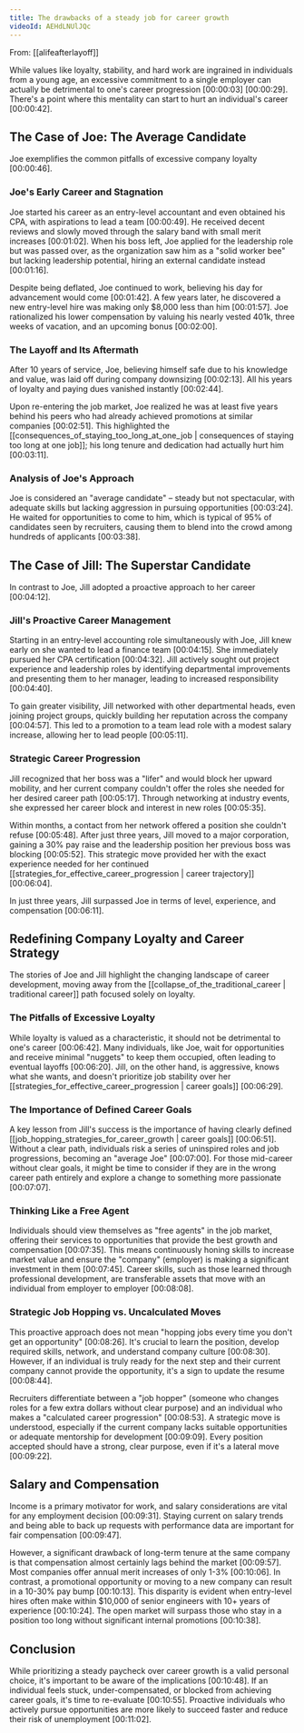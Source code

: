 ```yaml
---
title: The drawbacks of a steady job for career growth
videoId: AEHdLNUlJQc
---
```


From: [[alifeafterlayoff]] <br/> 

While values like loyalty, stability, and hard work are ingrained in individuals from a young age, an excessive commitment to a single employer can actually be detrimental to one's career progression <a class="yt-timestamp" data-t="00:00:03">[00:00:03]</a> <a class="yt-timestamp" data-t="00:00:29">[00:00:29]</a>. There's a point where this mentality can start to hurt an individual's career <a class="yt-timestamp" data-t="00:00:42">[00:00:42]</a>.

## The Case of Joe: The Average Candidate

Joe exemplifies the common pitfalls of excessive company loyalty <a class="yt-timestamp" data-t="00:00:46">[00:00:46]</a>.

### Joe's Early Career and Stagnation
Joe started his career as an entry-level accountant and even obtained his CPA, with aspirations to lead a team <a class="yt-timestamp" data-t="00:00:49">[00:00:49]</a>. He received decent reviews and slowly moved through the salary band with small merit increases <a class="yt-timestamp" data-t="00:01:02">[00:01:02]</a>. When his boss left, Joe applied for the leadership role but was passed over, as the organization saw him as a "solid worker bee" but lacking leadership potential, hiring an external candidate instead <a class="yt-timestamp" data-t="00:01:16">[00:01:16]</a>.

Despite being deflated, Joe continued to work, believing his day for advancement would come <a class="yt-timestamp" data-t="00:01:42">[00:01:42]</a>. A few years later, he discovered a new entry-level hire was making only $8,000 less than him <a class="yt-timestamp" data-t="00:01:57">[00:01:57]</a>. Joe rationalized his lower compensation by valuing his nearly vested 401k, three weeks of vacation, and an upcoming bonus <a class="yt-timestamp" data-t="00:02:00">[00:02:00]</a>.

### The Layoff and Its Aftermath
After 10 years of service, Joe, believing himself safe due to his knowledge and value, was laid off during company downsizing <a class="yt-timestamp" data-t="00:02:13">[00:02:13]</a>. All his years of loyalty and paying dues vanished instantly <a class="yt-timestamp" data-t="00:02:44">[00:02:44]</a>.

Upon re-entering the job market, Joe realized he was at least five years behind his peers who had already achieved promotions at similar companies <a class="yt-timestamp" data-t="00:02:51">[00:02:51]</a>. This highlighted the [[consequences_of_staying_too_long_at_one_job | consequences of staying too long at one job]]; his long tenure and dedication had actually hurt him <a class="yt-timestamp" data-t="00:03:11">[00:03:11]</a>.

### Analysis of Joe's Approach
Joe is considered an "average candidate" – steady but not spectacular, with adequate skills but lacking aggression in pursuing opportunities <a class="yt-timestamp" data-t="00:03:24">[00:03:24]</a>. He waited for opportunities to come to him, which is typical of 95% of candidates seen by recruiters, causing them to blend into the crowd among hundreds of applicants <a class="yt-timestamp" data-t="00:03:38">[00:03:38]</a>.

## The Case of Jill: The Superstar Candidate

In contrast to Joe, Jill adopted a proactive approach to her career <a class="yt-timestamp" data-t="00:04:12">[00:04:12]</a>.

### Jill's Proactive Career Management
Starting in an entry-level accounting role simultaneously with Joe, Jill knew early on she wanted to lead a finance team <a class="yt-timestamp" data-t="00:04:15">[00:04:15]</a>. She immediately pursued her CPA certification <a class="yt-timestamp" data-t="00:04:32">[00:04:32]</a>. Jill actively sought out project experience and leadership roles by identifying departmental improvements and presenting them to her manager, leading to increased responsibility <a class="yt-timestamp" data-t="00:04:40">[00:04:40]</a>.

To gain greater visibility, Jill networked with other departmental heads, even joining project groups, quickly building her reputation across the company <a class="yt-timestamp" data-t="00:04:57">[00:04:57]</a>. This led to a promotion to a team lead role with a modest salary increase, allowing her to lead people <a class="yt-timestamp" data-t="00:05:11">[00:05:11]</a>.

### Strategic Career Progression
Jill recognized that her boss was a "lifer" and would block her upward mobility, and her current company couldn't offer the roles she needed for her desired career path <a class="yt-timestamp" data-t="00:05:17">[00:05:17]</a>. Through networking at industry events, she expressed her career block and interest in new roles <a class="yt-timestamp" data-t="00:05:35">[00:05:35]</a>.

Within months, a contact from her network offered a position she couldn't refuse <a class="yt-timestamp" data-t="00:05:48">[00:05:48]</a>. After just three years, Jill moved to a major corporation, gaining a 30% pay raise and the leadership position her previous boss was blocking <a class="yt-timestamp" data-t="00:05:52">[00:05:52]</a>. This strategic move provided her with the exact experience needed for her continued [[strategies_for_effective_career_progression | career trajectory]] <a class="yt-timestamp" data-t="00:06:04">[00:06:04]</a>.

In just three years, Jill surpassed Joe in terms of level, experience, and compensation <a class="yt-timestamp" data-t="00:06:11">[00:06:11]</a>.

## Redefining Company Loyalty and Career Strategy

The stories of Joe and Jill highlight the changing landscape of career development, moving away from the [[collapse_of_the_traditional_career | traditional career]] path focused solely on loyalty.

### The Pitfalls of Excessive Loyalty
While loyalty is valued as a characteristic, it should not be detrimental to one's career <a class="yt-timestamp" data-t="00:06:42">[00:06:42]</a>. Many individuals, like Joe, wait for opportunities and receive minimal "nuggets" to keep them occupied, often leading to eventual layoffs <a class="yt-timestamp" data-t="00:06:20">[00:06:20]</a>. Jill, on the other hand, is aggressive, knows what she wants, and doesn't prioritize job stability over her [[strategies_for_effective_career_progression | career goals]] <a class="yt-timestamp" data-t="00:06:29">[00:06:29]</a>.

### The Importance of Defined Career Goals
A key lesson from Jill's success is the importance of having clearly defined [[job_hopping_strategies_for_career_growth | career goals]] <a class="yt-timestamp" data-t="00:06:51">[00:06:51]</a>. Without a clear path, individuals risk a series of uninspired roles and job progressions, becoming an "average Joe" <a class="yt-timestamp" data-t="00:07:00">[00:07:00]</a>. For those mid-career without clear goals, it might be time to consider if they are in the wrong career path entirely and explore a change to something more passionate <a class="yt-timestamp" data-t="00:07:07">[00:07:07]</a>.

### Thinking Like a Free Agent
Individuals should view themselves as "free agents" in the job market, offering their services to opportunities that provide the best growth and compensation <a class="yt-timestamp" data-t="00:07:35">[00:07:35]</a>. This means continuously honing skills to increase market value and ensure the "company" (employer) is making a significant investment in them <a class="yt-timestamp" data-t="00:07:45">[00:07:45]</a>. Career skills, such as those learned through professional development, are transferable assets that move with an individual from employer to employer <a class="yt-timestamp" data-t="00:08:08">[00:08:08]</a>.

### Strategic Job Hopping vs. Uncalculated Moves
This proactive approach does not mean "hopping jobs every time you don't get an opportunity" <a class="yt-timestamp" data-t="00:08:26">[00:08:26]</a>. It's crucial to learn the position, develop required skills, network, and understand company culture <a class="yt-timestamp" data-t="00:08:30">[00:08:30]</a>. However, if an individual is truly ready for the next step and their current company cannot provide the opportunity, it's a sign to update the resume <a class="yt-timestamp" data-t="00:08:44">[00:08:44]</a>.

Recruiters differentiate between a "job hopper" (someone who changes roles for a few extra dollars without clear purpose) and an individual who makes a "calculated career progression" <a class="yt-timestamp" data-t="00:08:53">[00:08:53]</a>. A strategic move is understood, especially if the current company lacks suitable opportunities or adequate mentorship for development <a class="yt-timestamp" data-t="00:09:09">[00:09:09]</a>. Every position accepted should have a strong, clear purpose, even if it's a lateral move <a class="yt-timestamp" data-t="00:09:22">[00:09:22]</a>.

## Salary and Compensation

Income is a primary motivator for work, and salary considerations are vital for any employment decision <a class="yt-timestamp" data-t="00:09:31">[00:09:31]</a>. Staying current on salary trends and being able to back up requests with performance data are important for fair compensation <a class="yt-timestamp" data-t="00:09:47">[00:09:47]</a>.

However, a significant drawback of long-term tenure at the same company is that compensation almost certainly lags behind the market <a class="yt-timestamp" data-t="00:09:57">[00:09:57]</a>. Most companies offer annual merit increases of only 1-3% <a class="yt-timestamp" data-t="00:10:06">[00:10:06]</a>. In contrast, a promotional opportunity or moving to a new company can result in a 10-30% pay bump <a class="yt-timestamp" data-t="00:10:13">[00:10:13]</a>. This disparity is evident when entry-level hires often make within $10,000 of senior engineers with 10+ years of experience <a class="yt-timestamp" data-t="00:10:24">[00:10:24]</a>. The open market will surpass those who stay in a position too long without significant internal promotions <a class="yt-timestamp" data-t="00:10:38">[00:10:38]</a>.

## Conclusion

While prioritizing a steady paycheck over career growth is a valid personal choice, it's important to be aware of the implications <a class="yt-timestamp" data-t="00:10:48">[00:10:48]</a>. If an individual feels stuck, under-compensated, or blocked from achieving career goals, it's time to re-evaluate <a class="yt-timestamp" data-t="00:10:55">[00:10:55]</a>. Proactive individuals who actively pursue opportunities are more likely to succeed faster and reduce their risk of unemployment <a class="yt-timestamp" data-t="00:11:02">[00:11:02]</a>.
